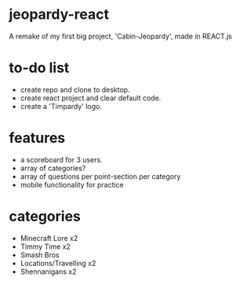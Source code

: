 # jeopardy-react
A remake of my first big project, 'Cabin-Jeopardy', made in REACT.js

# to-do list
- create repo and clone to desktop.
- create react project and clear default code.
- create a 'Timpardy' logo.


# features
- a scoreboard for 3 users.
- array of categories?
- array of questions per point-section per category
- mobile functionality for practice

# categories
- Minecraft Lore x2
- Timmy Time x2
- Smash Bros
- Locations/Travelling x2
- Shennanigans x2